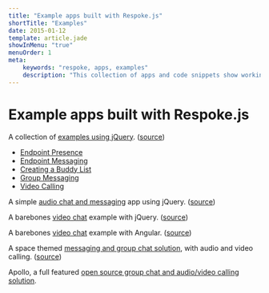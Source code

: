 ```yaml
---
title: "Example apps built with Respoke.js"
shortTitle: "Examples"
date: 2015-01-12
template: article.jade
showInMenu: "true"
menuOrder: 1
meta:
    keywords: "respoke, apps, examples"
    description: "This collection of apps and code snippets show working examples of how to use Respoke."
---
```


# Example apps built with Respoke.js

A collection of [examples using jQuery](http://respoke.github.io/web-examples/).
([source](https://github.com/respoke/web-examples))
* [Endpoint Presence](http://respoke.github.io/web-examples/modules/endpoint-presence/index.html)
* [Endpoint Messaging](http://respoke.github.io/web-examples/modules/endpoint-messaging/index.html)
* [Creating a Buddy List](http://respoke.github.io/web-examples/modules/creating-a-buddy-list/index.html)
* [Group Messaging](http://respoke.github.io/web-examples/modules/group-messaging/index.html)
* [Video Calling](http://respoke.github.io/web-examples/modules/video-call/index.html)

A simple [audio chat and messaging](http://jsbin.com/jipeg) app using jQuery.
([source](http://jsbin.com/jipeg/edit))

A barebones [video chat](http://jsbin.com/huqij) example with jQuery.
([source](http://jsbin.com/huqij/edit))

A barebones [video chat](/tutorials/video-chat-example.html) example with Angular.
([source](http://jsfiddle.net/ruffrey/Kfp47/10))

A space themed [messaging and group chat solution](http://sc.digiumlabs.com),
with audio and video calling.
([source](https://github.com/respoke/subspace-communicator))

Apollo, a full featured [open source group chat and audio/video calling solution](https://github.com/respoke/apollo).
